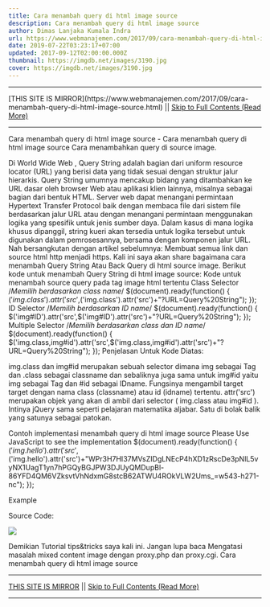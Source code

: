 ```yaml
---
title: Cara menambah query di html image source
description: Cara menambah query di html image source
author: Dimas Lanjaka Kumala Indra
url: https://www.webmanajemen.com/2017/09/cara-menambah-query-di-html-image-source.html
date: 2019-07-22T03:23:17+07:00
updated: 2017-09-12T02:00:00.000Z
thumbnail: https://imgdb.net/images/3190.jpg
cover: https://imgdb.net/images/3190.jpg
---
```


<hr/> [THIS SITE IS MIRROR](https://www.webmanajemen.com/2017/09/cara-menambah-query-di-html-image-source.html) || <a href="https://www.webmanajemen.com/2017/09/cara-menambah-query-di-html-image-source.html" rel="follow" class="button" id="read-more">Skip to Full Contents (Read More)</a> <hr/> Cara menambah query di html image source - Cara menambah query di html image source Cara menambahkan query di source image.

Di World Wide Web , Query String adalah bagian dari uniform resource locator (URL) yang berisi data yang tidak sesuai dengan struktur jalur hierarkis. Query String umumnya mencakup bidang yang ditambahkan ke URL dasar oleh browser Web atau aplikasi klien lainnya, misalnya sebagai bagian dari bentuk HTML. 
Server web dapat menangani permintaan Hypertext Transfer Protocol baik dengan membaca file dari sistem file berdasarkan jalur URL atau dengan menangani permintaan menggunakan logika yang spesifik untuk jenis sumber daya. Dalam kasus di mana logika khusus dipanggil, string kueri akan tersedia untuk logika tersebut untuk digunakan dalam pemrosesannya, bersama dengan komponen jalur URL.
Nah bersangkutan dengan artikel sebelumnya: Membuat semua link dan source html http menjadi https. Kali ini saya akan share bagaimana cara menambah Query String Atau Back Query di html source image.
Berikut kode untuk menambah Query String di html image source:
Kode untuk menambah source query pada tag image html tertentu
 Class Selector /*Memilih berdasarkan class name*/
$(document).ready(function() {
$('img.class').attr('src',$('img.class').attr('src')+"?URL=Query%20String");
});
 ID Selector /*Memilih berdasarkan ID name*/
$(document).ready(function() {
$('img#ID').attr('src',$('img#ID').attr('src')+"?URL=Query%20String");
});
 Multiple Selector /*Memilih berdasarkan class dan ID name*/
$(document).ready(function() {
$('img.class,img#id').attr('src',$('img.class,img#id').attr('src')+"?URL=Query%20String");
});
Penjelasan Untuk Kode Diatas:

img.class dan img#id merupakan sebuah selector dimana img sebagai Tag dan .class sebagai classname dan sebaliknya juga sama untuk img#id yaitu img sebagai Tag dan #id sebagai IDname. Fungsinya mengambil target target dengan nama class (classname) atau id (idname) tertentu. 
attr('src') merupakan objek yang akan di ambil dari selector ( img.class atau img#id ).
Intinya jQuery sama seperti pelajaran matematika aljabar. Satu di bolak balik yang satunya sebagai patokan.
 
Contoh implementasi menambah query di html image source
 Please Use JavaScript to see the implementation
$(document).ready(function() { $('img.hello').attr('src',$('img.hello').attr('src')+"WPr3H7HI37MVsZIDgLNEcP4hXD1zRscDe3pNlL5vyNX1UagT1yn7hPGQyBGJPW3DJUyQMDupBl-86YFD4QM6VZksvtVhNdxmG8stcB62ATWU4ROkVLW2Ums_=w543-h271-nc"); });  

Example

Source Code:
<script>
$(document).ready(function() {
$('img.hello').attr('src',$('img.hello').attr('src')+"WPr3H7HI37MVsZIDgLNEcP4hXD1zRscDe3pNlL5vyNX1UagT1yn7hPGQyBGJPW3DJUyQMDupBl-86YFD4QM6VZksvtVhNdxmG8stcB62ATWU4ROkVLW2Ums_=w543-h271-nc");
});
</script>
<img class="hello" src="https://lh3.googleusercontent.com/proxy/"/>


Demikian Tutorial tips&tricks saya kali ini. Jangan lupa baca Mengatasi masalah mixed content image dengan proxy.php dan proxy.cgi. 
Cara menambah query di html image source <hr/> [THIS SITE IS MIRROR](https://www.webmanajemen.com/2017/09/cara-menambah-query-di-html-image-source.html) || <a href="https://www.webmanajemen.com/2017/09/cara-menambah-query-di-html-image-source.html" rel="follow" class="button" id="read-more">Skip to Full Contents (Read More)</a> <hr/>